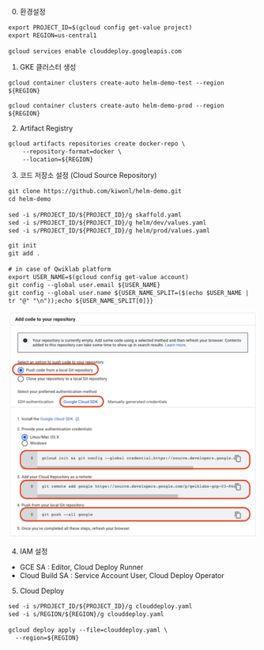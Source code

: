 0. 환경설정
```shell
export PROJECT_ID=$(gcloud config get-value project)
export REGION=us-central1

gcloud services enable clouddeploy.googleapis.com
```

1. GKE 클러스터 생성
```shell
gcloud container clusters create-auto helm-demo-test --region ${REGION}
```

```shell
gcloud container clusters create-auto helm-demo-prod --region ${REGION}
```

2. Artifact Registry
```shell
gcloud artifacts repositories create docker-repo \
    --repository-format=docker \
    --location=${REGION}
```

3. 코드 저장소 설정 (Cloud Source Repository)
```
git clone https://github.com/kiwonl/helm-demo.git
cd helm-demo

sed -i s/PROJECT_ID/${PROJECT_ID}/g skaffold.yaml
sed -i s/PROJECT_ID/${PROJECT_ID}/g helm/dev/values.yaml
sed -i s/PROJECT_ID/${PROJECT_ID}/g helm/prod/values.yaml
```

```
git init
git add .

# in case of Qwiklab platform
export USER_NAME=$(gcloud config get-value account)
git config --global user.email ${USER_NAME}
git config --global user.name ${USER_NAME_SPLIT=($(echo $USER_NAME | tr "@" "\n"));echo ${USER_NAME_SPLIT[0]}}
```
<p align="left">
<img src="/doc/img/csr.png" width="800" alt="CSR" />
</p>


4. IAM 설정
- GCE SA : Editor, Cloud Deploy Runner
- Cloud Build SA : Service Account User, Cloud Deploy Operator


5. Cloud Deploy
```shell
sed -i s/PROJECT_ID/${PROJECT_ID}/g clouddeploy.yaml
sed -i s/REGION/${REGION}/g clouddeploy.yaml

gcloud deploy apply --file=clouddeploy.yaml \
  --region=${REGION}
```
